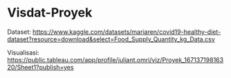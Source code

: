 # Visdat-Proyek

Dataset: https://www.kaggle.com/datasets/mariaren/covid19-healthy-diet-dataset?resource=download&select=Food_Supply_Quantity_kg_Data.csv

Visualisasi: https://public.tableau.com/app/profile/juliant.omri/viz/Proyek_16713719816320/Sheet1?publish=yes
